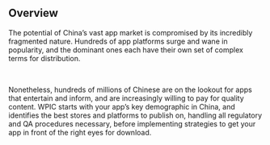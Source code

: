 ## Overview 

The potential of China&#x2019;s vast app market is compromised by its incredibly fragmented nature. Hundreds of app platforms surge and wane in popularity, and the dominant ones each have their own set of complex terms for distribution.

&#xA0;

Nonetheless, hundreds of millions of Chinese are on the lookout for apps that entertain and inform, and are increasingly willing to pay for quality content. WPIC starts with your app&#x2019;s key demographic in China, and identifies the best stores and platforms to publish on, handling all regulatory and QA procedures necessary, before implementing strategies to get your app in front of the right eyes for download.